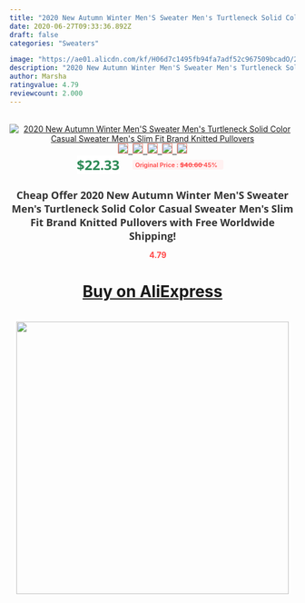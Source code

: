 ```yaml
---
title: "2020 New Autumn Winter Men'S Sweater Men's Turtleneck Solid Color Casual Sweater Men's Slim Fit Brand Knitted Pullovers"
date: 2020-06-27T09:33:36.892Z
draft: false
categories: "Sweaters"

image: "https://ae01.alicdn.com/kf/H06d7c1495fb94fa7adf52c967509bcadO/2020-New-Autumn-Winter-Men-S-Sweater-Men-s-Turtleneck-Solid-Color-Casual-Sweater-Men-s.jpg"
description: "2020 New Autumn Winter Men'S Sweater Men's Turtleneck Solid Color Casual Sweater Men's Slim Fit Brand Knitted Pullovers"
author: Marsha
ratingvalue: 4.79
reviewcount: 2.000
---
```

<br>
<div style="text-align: center;">
<a href="https://s.click.aliexpress.com/e/_ATXcbb" target="_blank" rel="nofollow noopener noreferrer"><img alt="2020 New Autumn Winter Men'S Sweater Men's Turtleneck Solid Color Casual Sweater Men's Slim Fit Brand Knitted Pullovers" class="magnifier-image" src="https://ae01.alicdn.com/kf/H06d7c1495fb94fa7adf52c967509bcadO/2020-New-Autumn-Winter-Men-S-Sweater-Men-s-Turtleneck-Solid-Color-Casual-Sweater-Men-s.jpg_640x640.jpg">
<br>
<img style="border:1px solid salmon" src="https://ae01.alicdn.com/kf/H06d7c1495fb94fa7adf52c967509bcadO/2020-New-Autumn-Winter-Men-S-Sweater-Men-s-Turtleneck-Solid-Color-Casual-Sweater-Men-s.jpg_120x120.jpg">&nbsp;&nbsp;<img style="border:1px solid salmon" src="https://ae01.alicdn.com/kf/H56cbe114860944d48463bd1fa83c31c6q/2020-New-Autumn-Winter-Men-S-Sweater-Men-s-Turtleneck-Solid-Color-Casual-Sweater-Men-s.jpg_120x120.jpg">&nbsp;&nbsp;<img style="border:1px solid salmon" src="https://ae01.alicdn.com/kf/Hd88c8df2446e4f6aa30d9f879f8ff2a4i/2020-New-Autumn-Winter-Men-S-Sweater-Men-s-Turtleneck-Solid-Color-Casual-Sweater-Men-s.jpg_120x120.jpg">&nbsp;&nbsp;<img style="border:1px solid salmon" src="https://ae01.alicdn.com/kf/H10fd7d231946434bbac34c8bb052bd07Y/2020-New-Autumn-Winter-Men-S-Sweater-Men-s-Turtleneck-Solid-Color-Casual-Sweater-Men-s.jpg_120x120.jpg">&nbsp;&nbsp;<img style="border:1px solid salmon" src="https://ae01.alicdn.com/kf/H5c0ca42f7e2a4df5b76392af0d03cbe3H/2020-New-Autumn-Winter-Men-S-Sweater-Men-s-Turtleneck-Solid-Color-Casual-Sweater-Men-s.jpg_120x120.jpg"></a></div><br0>
<div style="text-align: center;"><span style="background-color: white; border: 0px; box-sizing: border-box; color: seagreen; display: inline-block; font-family: &quot;open sans&quot; , &quot;arial&quot; , &quot;helvetica&quot; , sans-serif , &quot;heiti&quot;; font-size: 24px; font-stretch: inherit; font-weight: 700; line-height: inherit; margin: 0px 10px 0px 0px; padding: 0px; vertical-align: middle;">$22.33 </span>
<span style="background: rgb(255 , 241 , 241); border-radius: 3px; border: 0px; box-sizing: border-box; color: #ff4747; display: inline-block; font-family: inherit; font-size: 12px; font-stretch: inherit; font-style: inherit; font-variant: inherit; font-weight: 600; line-height: inherit; margin: 0px; padding: 2px 5px; transform: scale(0.9); vertical-align: middle;">Original Price : <b style="text-decoration: line-through;">$40.60 </b> 45%&nbsp;&nbsp;</span></div>
<h1 style="color: #333333; display: inline-block; font-family: &quot;open sans&quot; , &quot;arial&quot; , &quot;helvetica&quot; , sans-serif , &quot;heiti&quot;; font-size: 18px; font-stretch: inherit; font-weight: 700; text-align: center;">Cheap Offer 2020 New Autumn Winter Men'S Sweater Men's Turtleneck Solid Color Casual Sweater Men's Slim Fit Brand Knitted Pullovers with Free Worldwide Shipping!</h1>
<div style="color: #ff4747; text-align: center;">
<img src="https://4.bp.blogspot.com/-M0ZcTcb-5uY/XleCXlxnR4I/AAAAAAAAAEc/OrjgMkXV1oMQFaCRZj5HQwOCBcu3w1FegCPcBGAYYCw/s1600/star.png" style="height: 15px;">&nbsp;<b>4.79</b></div>
<div class="button_cont" align="center"><a class="buynow_a" href="https://s.click.aliexpress.com/e/_ATXcbb" target="_blank" rel="nofollow noopener noreferrer"><H1>Buy on AliExpress</H1></a></div><br>
<div class="separator" style="clear: both; text-align: center;">
<img src="https://lh3.googleusercontent.com/-pTy5HemUv9M/XlePHvY0dAI/AAAAAAAAAE4/0nX5iRUoIWY8eMW9Dpxeirr157OZliDIgCLcBGAsYHQ/s1600/badge.gif" width="480">
</div>
